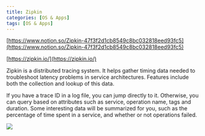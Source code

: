 ```yaml
---
title: Zipkin
categories: [OS & Apps]
tags: [OS & Apps]
---
```


[https://www.notion.so/Zipkin-47f3f2d1cb8549c8bc032818eed93fc5](https://www.notion.so/Zipkin-47f3f2d1cb8549c8bc032818eed93fc5)


[https://zipkin.io/](https://zipkin.io/)


Zipkin is a distributed tracing system. It helps gather timing data needed to troubleshoot latency problems in service architectures. Features include both the collection and lookup of this data.


If you have a trace ID in a log file, you can jump directly to it. Otherwise, you can query based on attributes such as service, operation name, tags and duration. Some interesting data will be summarized for you, such as the percentage of time spent in a service, and whether or not operations failed.


![](https://zipkin.io/public/img/web-screenshot.png)

